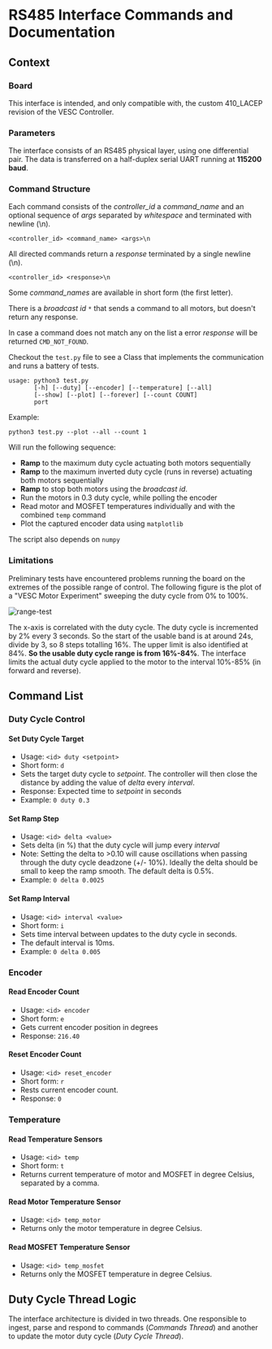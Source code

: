 # RS485 Interface Commands and Documentation

## Context
### Board
This interface is intended, and only compatible with, the custom 410_LACEP revision of the VESC Controller.

### Parameters
The interface consists of an RS485 physical layer, using one differential pair. The data is transferred on a half-duplex serial UART running at **115200 baud**. 

### Command Structure
Each command consists of the *controller_id* a *command_name* and an optional sequence of *args* separated by *whitespace* and terminated with newline (\\n). 

```
<controller_id> <command_name> <args>\n
```
All directed commands return a *response* terminated by a single newline (\\n).
```
<controller_id> <response>\n
```
Some *command_names* are available in short form (the first letter). 

There is a *broadcast id* `*` that sends a command to all motors, but doesn't return any response.

In case a command does not match any on the list a error *response* will be returned `CMD_NOT_FOUND`.

Checkout the `test.py` file to see a Class that implements the communication and runs a battery of tests.

```shell
usage: python3 test.py
       [-h] [--duty] [--encoder] [--temperature] [--all]
       [--show] [--plot] [--forever] [--count COUNT]
       port
```
Example:
```shell
python3 test.py --plot --all --count 1 
```
Will run the following sequence:
 - **Ramp** to the maximum duty cycle actuating both motors sequentially
 - **Ramp** to the maximum inverted  duty cycle (runs in reverse) actuating both motors sequentially
 - **Ramp** to stop both motors using the *broadcast id*.
 - Run the motors in 0.3 duty cycle, while polling the encoder
 - Read motor and MOSFET temperatures individually and with the combined `temp` command
 - Plot the captured encoder data using `matplotlib`

The script also depends on `numpy`

### Limitations
Preliminary tests have encountered problems running the board on the extremes of the possible range of control.
The following figure is the plot of a "VESC Motor Experiment" sweeping the duty cycle from 0% to 100%.

![range-test](https://imgur.com/PIUaRSq.png)

The x-axis is correlated with the duty cycle. The duty cycle is incremented by 2% every 3 seconds. So the start of the usable band is at around 24s, divide by 3, so 8 steps totalling 16%. The upper limit is also identified at 84%. **So the usable duty cycle range is from 16%-84%**. The interface limits the actual duty cycle applied to the motor to the interval 10%-85% (in forward and reverse). 

## Command List
### Duty Cycle Control
#### Set Duty Cycle Target 

- Usage: `<id> duty <setpoint>`
- Short form: `d` 
- Sets the target duty cycle to *setpoint*. The controller will then close the distance by adding the value of *delta* every *interval*. 
- Response: Expected time to *setpoint* in seconds
- Example: `0 duty 0.3`

#### Set Ramp Step
- Usage: `<id> delta <value>`
- Sets delta (in %) that the duty cycle will jump every *interval*
- Note: Setting the delta to >0.10 will cause oscillations when passing through the duty cycle deadzone (+/- 10%). Ideally the delta should be small to keep the ramp smooth. The default delta is 0.5%.
- Example: `0 delta 0.0025`

#### Set Ramp Interval 
- Usage: `<id> interval <value>`
- Short form: `i`
- Sets time interval between updates to the duty cycle in seconds. 
- The default interval is 10ms.
- Example: `0 delta 0.005`
  
### Encoder
#### Read Encoder Count

- Usage: `<id> encoder`
- Short form: `e`
- Gets current encoder position in degrees
- Response: `216.40`

#### Reset Encoder Count

- Usage: `<id> reset_encoder`
- Short form: `r`
- Rests current encoder count.
- Response: `0`

### Temperature
#### Read Temperature Sensors

- Usage: `<id> temp`
- Short form: `t`
- Returns current temperature of motor and MOSFET in degree Celsius, separated by a comma.

#### Read Motor Temperature Sensor

- Usage: `<id> temp_motor`
- Returns only the motor temperature in degree Celsius.

#### Read MOSFET Temperature Sensor

- Usage: `<id> temp_mosfet`
- Returns only the MOSFET temperature in degree Celsius.



## Duty Cycle Thread Logic
The interface architecture is divided in two threads. One responsible to ingest, parse and respond to commands (*Commands Thread*) and another to update the motor duty cycle (*Duty Cycle Thread*). 
